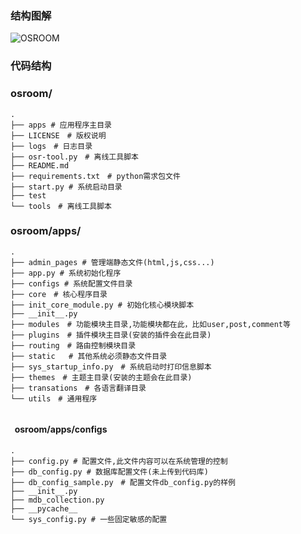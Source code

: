 ### 结构图解

![OSROOM](http://osshare.oss-cn-shenzhen.aliyuncs.com/Introduction/osroom-structure.png)

### 代码结构

### osroom/

```
.
├── apps # 应用程序主目录
├── LICENSE　# 版权说明
├── logs　# 日志目录
├── osr-tool.py　# 离线工具脚本
├── README.md
├── requirements.txt　# python需求包文件
├── start.py # 系统启动目录
├── test
└── tools　# 离线工具脚本

```

### osroom/apps/

```
.
├── admin_pages # 管理端静态文件(html,js,css...)
├── app.py # 系统初始化程序
├── configs # 系统配置文件目录
├── core　# 核心程序目录
├── init_core_module.py # 初始化核心模块脚本
├── __init__.py
├── modules　# 功能模块主目录,功能模块都在此，比如user,post,comment等
├── plugins　# 插件模块主目录(安装的插件会在此目录)
├── routing　# 路由控制模块目录
├── static   # 其他系统必须静态文件目录
├── sys_startup_info.py　# 系统启动时打印信息脚本
├── themes　# 主题主目录(安装的主题会在此目录)
├── transations　# 各语言翻译目录
└── utils　# 通用程序


```

#### &nbsp;&nbsp;osroom/apps/configs

```
.
├── config.py # 配置文件,此文件内容可以在系统管理的控制
├── db_config.py # 数据库配置文件(未上传到代码库)
├── db_config_sample.py　# 配置文件db_config.py的样例
├── __init__.py
├── mdb_collection.py
├── __pycache__
└── sys_config.py # 一些固定敏感的配置

```